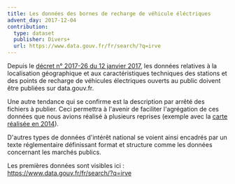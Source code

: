 ```yaml
---
title: Les données des bornes de recharge de véhicule éléctriques
advent_day: 2017-12-04
contribution:
  type: dataset
  publisher: Divers+
  url: https://www.data.gouv.fr/fr/search/?q=irve
---
```


<!--more-->

Depuis le [décret n° 2017-26 du 12 janvier 2017](https://www.legifrance.gouv.fr/affichTexte.do?cidTexte=JORFTEXT000033860620&dateTexte=&categorieLien=id), les données relatives à la localisation géographique et aux caractéristiques techniques des stations et des points de recharge de véhicules électriques ouverts au public doivent être publiées sur data.gouv.fr. 

Une autre tendance qui se confirme est la description par arrêté des fichiers à publier. Ceci permettra à l'avenir de faciliter l'agrégation de ces données que nous avions réalisé à plusieurs reprises (exemple avec la [carte réalisée en 2014](https://www.data.gouv.fr/fr/reuses/carte-des-bornes-de-recharge-pour-vehicules-electriques/)).

D'autres types de données d'intérêt national se voient ainsi encadrés par un texte réglementaire définissant format et structure comme les données concernant les marchés publics.

Les premières données sont visibles ici : https://www.data.gouv.fr/fr/search/?q=irve  
